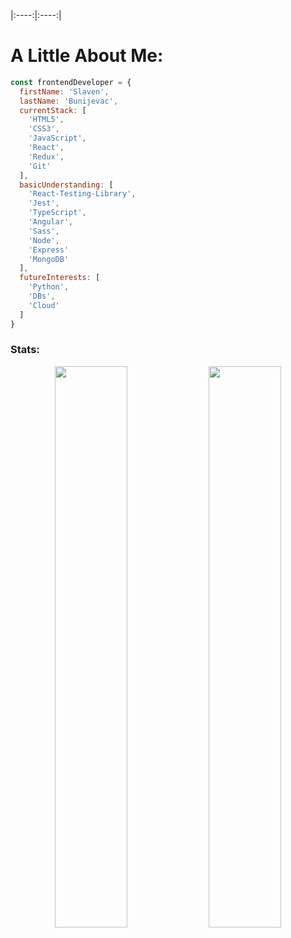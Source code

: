 |:----:|:----:|

# A Little About Me:
```js
const frontendDeveloper = {
  firstName: 'Slaven',
  lastName: 'Bunijevac',
  currentStack: [
    'HTML5',
    'CSS3',
    'JavaScript',
    'React',
    'Redux',
    'Git'
  ],
  basicUnderstanding: [
    'React-Testing-Library',
    'Jest',
    'TypeScript',
    'Angular',
    'Sass',
    'Node',
    'Express'
    'MongoDB'    
  ],
  futureInterests: [
    'Python',
    'DBs',
    'Cloud'
  ]
}
```

### Stats:

<p align="center">
<img width="48%"
   src="https://github-readme-stats.vercel.app/api?username=BSlaven&show_icons=true&theme=react" 
/>  
<img width="48%"
   src="https://github-readme-streak-stats.herokuapp.com/?user=BSlaven&theme=react" 
/>
</p>

